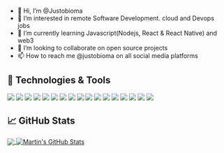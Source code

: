 - 👋 Hi, I’m @Justobioma
- 👀 I’m interested in remote Software Development. cloud and Devops jobs
- 🌱 I’m currently learning Javascript(Nodejs, React & React Native) and web3
- 💞️ I’m looking to collaborate on open source projects
- 📫 How to reach me @justobioma on all social media platforms

<!---
Justobioma/Justobioma is a ✨ special ✨ repository because its `README.md` (this file) appears on your GitHub profile.
You can click the Preview link to take a look at your changes.
--->
## 🔧 Technologies & Tools
![](https://img.shields.io/badge/OS-Linux-informational?style=flat&logo=linux&logoColor=white&color=2bbc8a)
![](https://img.shields.io/badge/Cloud-AWS-informational?style=flat&logo=aws&logoColor=white&color=2bbc8a)
![](https://img.shields.io/badge/Code-Python-informational?style=flat&logo=python&logoColor=white&color=2bbc8a)
![](https://img.shields.io/badge/Code-JavaScript-informational?style=flat&logo=javascript&logoColor=white&color=2bbc8a)
![](https://img.shields.io/badge/WebDev-HTML5-informational?style=flat&logo=html5&logoColor=white&color=2bbc8a)
![](https://img.shields.io/badge/WebDev-CSS3-informational?style=flat&logo=CSS3&logoColor=white&color=2bbc8a)
![](https://img.shields.io/badge/Frameworks-React-informational?style=flat&logo=react&logoColor=white&color=2bbc8a)
![](https://img.shields.io/badge/Frameworks-Reactnative-informational?style=flat&logo=react&logoColor=white&color=2bbc8a)
![](https://img.shields.io/badge/Backend-Nodejs-informational?style=flat&logo=node.js&logoColor=white&color=2bbc8a)
![](https://img.shields.io/badge/Middleware-Expressjs-informational?style=flat&logo=express&logoColor=white&color=2bbc8a)
![](https://img.shields.io/badge/Database-Mongodb-informational?style=flat&logo=mongodb&logoColor=white&color=2bbc8a)
![](https://img.shields.io/badge/Deploy-Firebase-informational?style=flat&logo=firebase&logoColor=white&color=2bbc8a)
![](https://img.shields.io/badge/Deploy-Heroku-informational?style=flat&logo=heroku&logoColor=white&color=2bbc8a)
![](https://img.shields.io/badge/Deploy-Netlify-informational?style=flat&logo=netlify&logoColor=white&color=2bbc8a)
![](https://img.shields.io/badge/Devops-Docker-informational?style=flat&logo=docker&logoColor=white&color=2bbc8a)
![](https://img.shields.io/badge/Devops-Ansible-informational?style=flat&logo=ansible&logoColor=white&color=2bbc8a)
![](https://img.shields.io/badge/Devops-Jenkins-informational?style=flat&logo=jenkins&logoColor=white&color=2bbc8a)

## &#x1f4c8; GitHub Stats

<a href="https://github.com/Justobioma/Justobioma">
  <img align="center" src="https://github-readme-stats.vercel.app/api/top-langs/?username=Justobioma&hide=java,html,tex&title_color=ffffff&text_color=c9cacc&icon_color=2bbc8a&bg_color=1d1f21&langs_count=3" />
</a>
<a href="https://github.com/Justobioma/Justobioma">
  <img align="center" src="https://github-readme-stats.vercel.app/api?username=Justobioma&show_icons=true&line_height=27&count_private=true&title_color=ffffff&text_color=c9cacc&icon_color=2bbc8a&bg_color=1d1f21" alt="Martin's GitHub Stats" />
</a>
